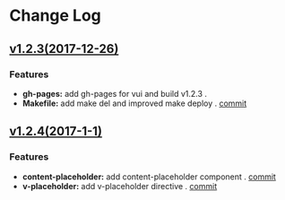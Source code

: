 # Change Log

## [v1.2.3(2017-12-26)](https://github.com/Brickies/vui/tree/v1.2.3)

### Features

- **gh-pages:** add gh-pages for vui and build v1.2.3 .
- **Makefile:** add make del and improved make deploy . [commit](https://github.com/Brickies/vui/commit/a60123150cfc994a9f0a581d63d11850ae05ab1d)


## [v1.2.4(2017-1-1)](https://github.com/Brickies/vui/tree/v1.2.4)

### Features

- **content-placeholder:** add content-placeholder component . [commit](https://github.com/Brickies/vui/commit/1399a5df2975bde63f448b47164bd061c1751fa6)
- **v-placeholder:** add v-placeholder directive . [commit](https://github.com/Brickies/vui/commit/610d0395f6926ca2f10d328102e67241547a8709)
